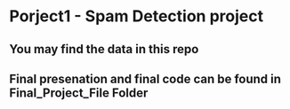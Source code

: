 # Porject1 - Spam Detection project
## You may find the data in this repo
## Final presenation and final code can be found in Final_Project_File Folder
